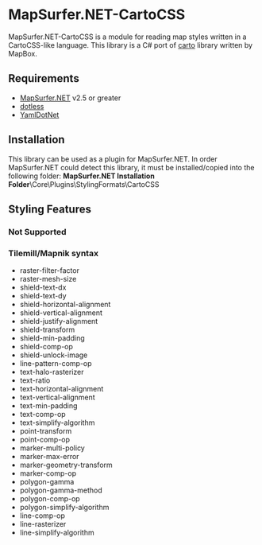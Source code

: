 # MapSurfer.NET-CartoCSS
MapSurfer.NET-CartoCSS is a module for reading map styles written in a CartoCSS-like language. This library is a C# port of [carto](https://github.com/mapbox/carto) library written by MapBox.

## Requirements
- [MapSurfer.NET](https://www.nuget.org/packages?q=mapsurfer.net) v2.5 or greater
- [dotless](https://github.com/dotless/dotless)
- [YamlDotNet](https://github.com/aaubry/YamlDotNet)

## Installation
This library can be used as a plugin for MapSurfer.NET. In order MapSurfer.NET could detect this library, it must be installed/copied into the following folder:
**MapSurfer.NET Installation Folder**\Core\Plugins\StylingFormats\CartoCSS 

## Styling Features

### Not Supported

### Tilemill/Mapnik syntax

- raster-filter-factor
- raster-mesh-size
- shield-text-dx
- shield-text-dy
- shield-horizontal-alignment
- shield-vertical-alignment
- shield-justify-alignment
- shield-transform
- shield-min-padding
- shield-comp-op
- shield-unlock-image
- line-pattern-comp-op
- text-halo-rasterizer
- text-ratio
- text-horizontal-alignment
- text-vertical-alignment
- text-min-padding
- text-comp-op
- text-simplify-algorithm
- point-transform
- point-comp-op
- marker-multi-policy
- marker-max-error
- marker-geometry-transform
- marker-comp-op
- polygon-gamma
- polygon-gamma-method
- polygon-comp-op
- polygon-simplify-algorithm
- line-comp-op
- line-rasterizer
- line-simplify-algorithm
